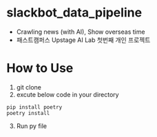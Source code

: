 # slackbot_data_pipeline
- Crawling news (with AI), Show overseas time  
- 패스트캠퍼스 Upstage AI Lab 첫번째 개인 프로젝트

# How to Use
1) git clone
2) excute below code in your directory
```
pip install poetry
poetry install
```
3) Run py file
